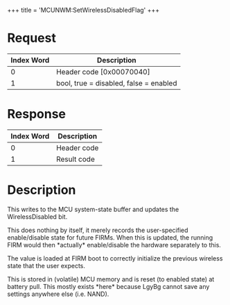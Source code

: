+++
title = 'MCUNWM:SetWirelessDisabledFlag'
+++

# Request

| Index Word | Description                            |
|------------|----------------------------------------|
| 0          | Header code \[0x00070040\]             |
| 1          | bool, true = disabled, false = enabled |

# Response

| Index Word | Description |
|------------|-------------|
| 0          | Header code |
| 1          | Result code |

# Description

This writes to the MCU system-state buffer and updates the
WirelessDisabled bit.

This does nothing by itself, it merely records the user-specified
enable/disable state for future FIRMs. When this is updated, the running
FIRM would then \*actually\* enable/disable the hardware separately to
this.

The value is loaded at FIRM boot to correctly initialize the previous
wireless state that the user expects.

This is stored in (volatile) MCU memory and is reset (to enabled state)
at battery pull. This mostly exists \*here\* because LgyBg cannot save
any settings anywhere else (i.e. NAND).